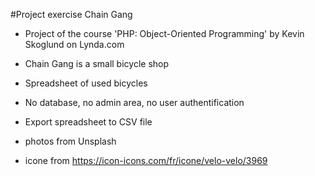 #Project exercise Chain Gang

* Project of the course 'PHP: Object-Oriented Programming' by Kevin Skoglund on Lynda.com

* Chain Gang is a small bicycle shop
* Spreadsheet of used bicycles
* No database, no admin area, no user authentification
* Export spreadsheet to CSV file

* photos from Unsplash
* icone from https://icon-icons.com/fr/icone/velo-velo/3969